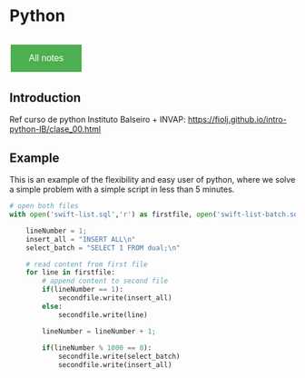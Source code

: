 # Python

<style>
  .back-button {
    background-color: #4CAF50; /* Green */
    border: none;
    color: white;
    padding: 15px 32px;
    text-align: center;
    text-decoration: none;
    display: inline-block;
    font-size: 16px;
    margin: 4px 2px;
    cursor: pointer;
  }
</style>

<button class="back-button" onclick="window.location.href='https://matiaspakua.github.io/tech.notes.io'">All notes</button>
---

## Introduction

Ref curso de python Instituto Balseiro + INVAP: https://fiolj.github.io/intro-python-IB/clase_00.html


## Example

This is an example of the flexibility and easy user of python, where we solve a simple problem with a simple script in less than 5 minutes.

```python
# open both files
with open('swift-list.sql','r') as firstfile, open('swift-list-batch.sql','a') as secondfile:

    lineNumber = 1;
    insert_all = "INSERT ALL\n"
    select_batch = "SELECT 1 FROM dual;\n"

    # read content from first file
    for line in firstfile:
        # append content to second file
        if(lineNumber == 1):
            secondfile.write(insert_all)
        else:
            secondfile.write(line)

        lineNumber = lineNumber + 1;
        
        if(lineNumber % 1000 == 0):
            secondfile.write(select_batch)
            secondfile.write(insert_all)
```
